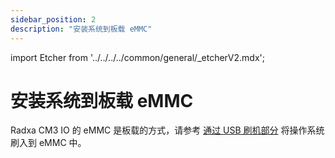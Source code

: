 ```yaml
---
sidebar_position: 2
description: "安装系统到板载 eMMC"
---
```


import Etcher from '../../../../common/general/\_etcherV2.mdx';

# 安装系统到板载 eMMC

Radxa CM3 IO 的 eMMC 是板载的方式，请参考 [通过 USB 刷机部分](../../low-level-dev/maskrom/) 将操作系统刷入到 eMMC 中。
